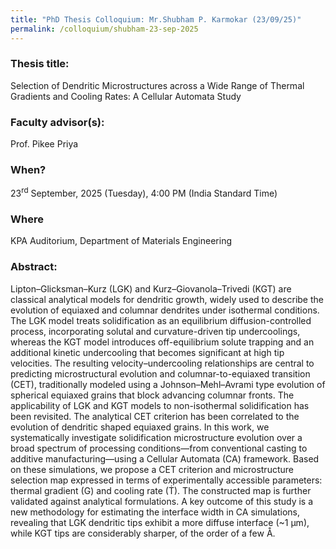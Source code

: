 ```yaml
---
title: "PhD Thesis Colloquium: Mr.Shubham P. Karmokar (23/09/25)"
permalink: /colloquium/shubham-23-sep-2025
---
```

### Thesis title:
Selection of Dendritic Microstructures across a Wide Range of Thermal Gradients and Cooling Rates: A Cellular Automata Study

### Faculty advisor(s):
Prof. Pikee Priya

### When?
23<sup>rd</sup> September, 2025 (Tuesday), 4:00 PM (India Standard Time)

### Where
KPA Auditorium, Department of Materials Engineering

### Abstract: 
Lipton–Glicksman–Kurz (LGK) and Kurz–Giovanola–Trivedi (KGT) are classical analytical models for dendritic growth, widely used to describe the evolution of equiaxed and columnar dendrites under isothermal conditions. The LGK model treats solidification as an equilibrium diffusion-controlled process, incorporating solutal and curvature-driven tip undercoolings, whereas the KGT model introduces off-equilibrium solute trapping and an additional kinetic undercooling that becomes significant at high tip velocities. The resulting velocity–undercooling relationships are central to predicting microstructural evolution and columnar-to-equiaxed transition (CET), traditionally modeled using a Johnson–Mehl–Avrami type evolution of spherical equiaxed grains that block advancing columnar fronts. The applicability of LGK and KGT models to non-isothermal solidification has been revisited. The analytical CET criterion has been correlated to the evolution of dendritic shaped equiaxed grains. In this work, we systematically investigate solidification microstructure evolution over a broad spectrum of processing conditions—from conventional casting to additive manufacturing—using a Cellular Automata (CA) framework. Based on these simulations, we propose a CET criterion and microstructure selection map expressed in terms of experimentally accessible parameters: thermal gradient (G) and cooling rate (Ṫ). The constructed map is further validated against analytical formulations. A key outcome of this study is a new methodology for estimating the interface width in CA simulations, revealing that LGK dendritic tips exhibit a more diffuse interface (~1 µm), while KGT tips are considerably sharper, of the order of a few Å.